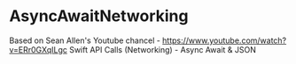 # AsyncAwaitNetworking

Based on Sean Allen's Youtube chancel - https://www.youtube.com/watch?v=ERr0GXqILgc
Swift API Calls (Networking) - Async Await & JSON
